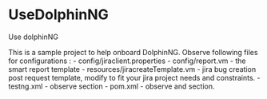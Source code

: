 # UseDolphinNG
Use dolphinNG

This is a sample project to help onboard DolphinNG.
Observe following files for configurations :
    -   config/jiraclient.properties
    -   config/report.vm    - the smart report template
    -   resources/jiracreateTemplate.vm - jira bug creation post request template, modify to fit your jira project needs and constraints.
    -   testng.xml - observe <listeners> section
    -   pom.xml     - observe <dependencies> and <repositories> section.

